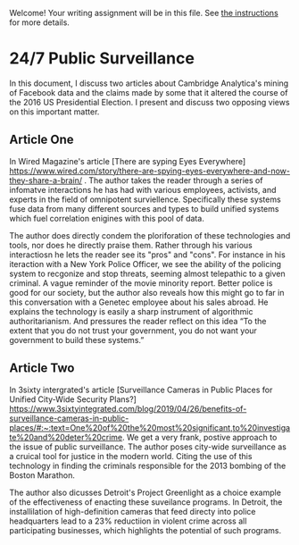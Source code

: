 

Welcome! Your writing assignment will be in this file.  See [the instructions](./instructions.md) for more details.

# 24/7 Public Surveillance
In this document, I discuss two articles about Cambridge Analytica's mining of Facebook data and the claims made by some that it altered the course of the 2016 US Presidential Election.  I present and discuss two opposing views on this important matter.

## Article One
In Wired Magazine's article [There are syping Eyes Everywhere] https://www.wired.com/story/there-are-spying-eyes-everywhere-and-now-they-share-a-brain/ . The author takes the reader through a series of infomatve interactions he has had with various employees, activists, and experts in the field of omnipotent surviellence. Specifically these systems fuse data from many different sources and types to build unified systems which fuel correlation enigines with this pool of data.

The author does directly condem the ploriforation of these technologies and tools, nor does he directly praise them. Rather through his various interactiosn he lets the reader see its "pros" and "cons". For instance in his iteraction with a New York Police Officer, we see the ability of the policing system to recgonize and stop threats, seeming almost telepathic to a given criminal. A vague reminder of the movie minority report. Better police is good for our society, but the author also reveals how this might go to far in this conversation with a Genetec employee about his sales abroad. He explains the technology is easily a sharp instrument of algorithmic authoritarianism. And pressures the reader reflect on this idea “To the extent that you do not trust your government, you do not want your government to build these systems.”

## Article Two

In 3sixty intergrated's article [Surveillance Cameras in Public Places for Unified City-Wide Security Plans?] https://www.3sixtyintegrated.com/blog/2019/04/26/benefits-of-surveillance-cameras-in-public-places/#:~:text=One%20of%20the%20most%20significant,to%20investigate%20and%20deter%20crime.
We get a very frank, postive approach to the issue of public surveillance. The author poses city-wide surveillance as a cruical tool for justice in the modern world. Citing the use of this technology in finding the criminals responsible for the 2013 bombing of the Boston Marathon.

The author also dicusses Detroit's Project Greenlight as a choice example of the effectiveness of enacting these suveilance programs. In Detroit, the installilation of high-definition cameras that feed directy into police headquarters lead to a 23% reductiion in violent crime across all participating businesses, which highlights the potential of such programs.